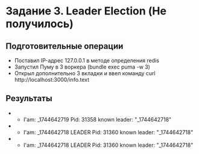 # Задание 3. Leader Election (Не получилось)

## Подготовительные операции
- Поставил IP-адрес 127.0.0.1 в методе определения redis
- Запустил Пуму в 3 воркера (bundle exec puma -w 3)
- Открыл дополнительно 3 вкладки и ввел команду curl http://localhost:3000/info.text

## Результаты
- * I'am: _1744642719  Pid: 31358 known leader: "_1744642718"
- * I'am: _1744642718 LEADER Pid: 31360 known leader: "_1744642718"
- * I'am: _1744642718 LEADER Pid: 31360 known leader: "_1744642718"